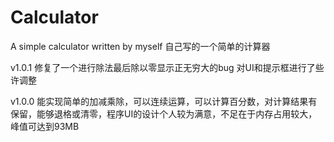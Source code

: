 # Calculator

A simple calculator written by myself
自己写的一个简单的计算器

v1.0.1
修复了一个进行除法最后除以零显示正无穷大的bug
对UI和提示框进行了些许调整

v1.0.0
能实现简单的加减乘除，可以连续运算，可以计算百分数，对计算结果有保留，能够退格或清零，程序UI的设计个人较为满意，不足在于内存占用较大，峰值可达到93MB
